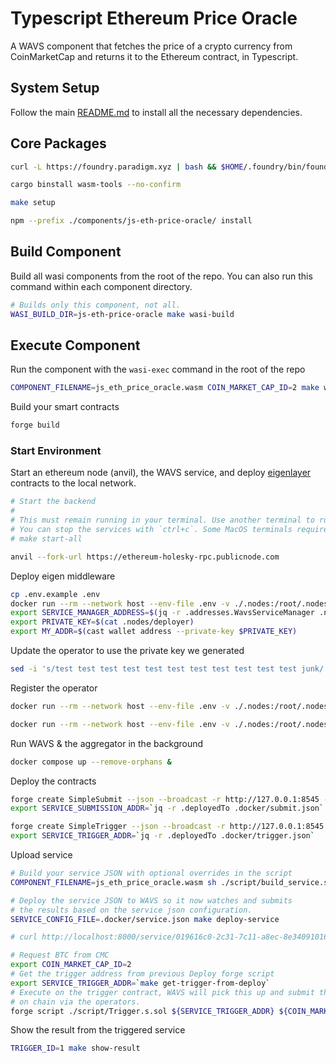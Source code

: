 # Typescript Ethereum Price Oracle

A WAVS component that fetches the price of a crypto currency from CoinMarketCap and returns it to the Ethereum contract, in Typescript.

## System Setup

Follow the main [README.md](../../README.md) to install all the necessary dependencies.

## Core Packages

```bash docci-if-not-installed="cast"
curl -L https://foundry.paradigm.xyz | bash && $HOME/.foundry/bin/foundryup
```

```bash docci-if-not-installed="wasm-tools"
cargo binstall wasm-tools --no-confirm
```

```bash
make setup
```

```bash
npm --prefix ./components/js-eth-price-oracle/ install
```

## Build Component

Build all wasi components from the root of the repo. You can also run this command within each component directory.

```bash docci-output-contains="Successfully written"
# Builds only this component, not all.
WASI_BUILD_DIR=js-eth-price-oracle make wasi-build
```

## Execute Component

Run the component with the `wasi-exec` command in the root of the repo

```bash docci-output-contains="LTC"
COMPONENT_FILENAME=js_eth_price_oracle.wasm COIN_MARKET_CAP_ID=2 make wasi-exec
```

Build your smart contracts

```bash
forge build
```

### Start Environment

Start an ethereum node (anvil), the WAVS service, and deploy [eigenlayer](https://www.eigenlayer.xyz/) contracts to the local network.

```bash docci-background docci-delay-after=5
# Start the backend
#
# This must remain running in your terminal. Use another terminal to run other commands.
# You can stop the services with `ctrl+c`. Some MacOS terminals require pressing it twice.
# make start-all

anvil --fork-url https://ethereum-holesky-rpc.publicnode.com
```

Deploy eigen middleware

```bash
cp .env.example .env
docker run --rm --network host --env-file .env -v ./.nodes:/root/.nodes ghcr.io/lay3rlabs/wavs-middleware:0.0.1
export SERVICE_MANAGER_ADDRESS=$(jq -r .addresses.WavsServiceManager .nodes/avs_deploy.json)
export PRIVATE_KEY=$(cat .nodes/deployer)
export MY_ADDR=$(cast wallet address --private-key $PRIVATE_KEY)
```

Update the operator to use the private key we generated

```bash
sed -i 's/test test test test test test test test test test test junk/'$PRIVATE_KEY'/' .env
```

Register the operator

```bash
docker run --rm --network host --env-file .env -v ./.nodes:/root/.nodes --entrypoint /wavs/register.sh ghcr.io/lay3rlabs/wavs-middleware:0.0.1 "$PRIVATE_KEY"

docker run --rm --network host --env-file .env -v ./.nodes:/root/.nodes --entrypoint /wavs/list_operator.sh ghcr.io/lay3rlabs/wavs-middleware:0.0.1
```

Run WAVS & the aggregator in the background

```bash docci-background docci-delay-after=3
docker compose up --remove-orphans &
```

Deploy the contracts

```bash
forge create SimpleSubmit --json --broadcast -r http://127.0.0.1:8545 --private-key "${PRIVATE_KEY}" --constructor-args "${SERVICE_MANAGER_ADDRESS}" > .docker/submit.json
export SERVICE_SUBMISSION_ADDR=`jq -r .deployedTo .docker/submit.json`

forge create SimpleTrigger --json --broadcast -r http://127.0.0.1:8545 --private-key "${PRIVATE_KEY}" > .docker/trigger.json
export SERVICE_TRIGGER_ADDR=`jq -r .deployedTo .docker/trigger.json`
```

Upload service

```bash docci-delay-per-cmd=2
# Build your service JSON with optional overrides in the script
COMPONENT_FILENAME=js_eth_price_oracle.wasm sh ./script/build_service.sh

# Deploy the service JSON to WAVS so it now watches and submits
# the results based on the service json configuration.
SERVICE_CONFIG_FILE=.docker/service.json make deploy-service

# curl http://localhost:8000/service/019616c0-2c31-7c11-a8ec-8e3409101628
```


```bash docci-delay-after=2
# Request BTC from CMC
export COIN_MARKET_CAP_ID=2
# Get the trigger address from previous Deploy forge script
export SERVICE_TRIGGER_ADDR=`make get-trigger-from-deploy`
# Execute on the trigger contract, WAVS will pick this up and submit the result
# on chain via the operators.
forge script ./script/Trigger.s.sol ${SERVICE_TRIGGER_ADDR} ${COIN_MARKET_CAP_ID} --sig 'run(string,string)' --rpc-url http://localhost:8545 --broadcast -v 4
```

Show the result from the triggered service

```bash docci-output-contains="LTC"
TRIGGER_ID=1 make show-result
```
